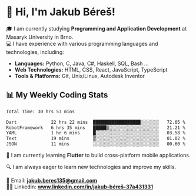# 👋 Hi, I'm Jakub Béreš!

🎓 I am currently studying **Programming and Application Development** at Masaryk University in Brno.  
💻 I have experience with various programming languages and technologies, including:  
   - **Languages:** Python, C, Java, C#, Haskell, SQL, Bash ...  
   - **Web Technologies:** HTML, CSS, React, JavaScript, TypeScript  
   - **Tools & Platforms:** Git, Unix/Linux, Autodesk Inventor

## 📊 My Weekly Coding Stats
<!--START_SECTION:waka-->

```txt
Total Time: 30 hrs 53 mins

Dart             22 hrs 22 mins  ██████████████████░░░░░░░   72.05 %
RobotFramework   6 hrs 35 mins   █████▒░░░░░░░░░░░░░░░░░░░   21.21 %
YAML             1 hr 6 mins     █░░░░░░░░░░░░░░░░░░░░░░░░   03.58 %
Text             19 mins         ▒░░░░░░░░░░░░░░░░░░░░░░░░   01.02 %
JSON             11 mins         ░░░░░░░░░░░░░░░░░░░░░░░░░   00.60 %
```

<!--END_SECTION:waka-->

🚀 I am currently learning **Flutter** to build cross-platform mobile applications.  

🔍 I am always eager to learn new technologies and improve my skills.  

📩 Email:        **jakub.beres135@gmail.com**  
🧑‍💻 Linkedin:     **www.linkedin.com/in/jakub-béreš-37a431331**


